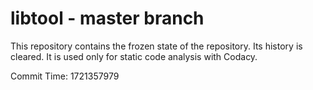 # libtool - master branch

This repository contains the frozen state of the repository.
Its history is cleared. It is used only for static code
analysis with Codacy.

Commit Time: 1721357979